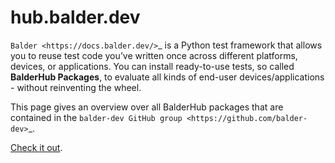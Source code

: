 # hub.balder.dev

`Balder <https://docs.balder.dev/>`_ is a Python test framework that allows you to reuse test code you’ve written once
across different platforms, devices, or applications. You can install ready-to-use tests, so called
**BalderHub Packages**, to evaluate all kinds of end-user devices/applications - without reinventing the wheel.

This page gives an overview over all BalderHub packages that are contained in the
`balder-dev GitHub group <https://github.com/balder-dev>`_. 

[Check it out](https://hub.balder.dev).

